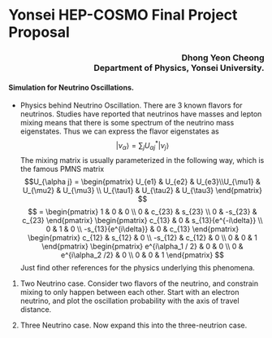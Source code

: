 # Yonsei HEP-COSMO Final Project Proposal
### <div style="text-align: right"> Dhong Yeon Cheong<br>Department of Physics, Yonsei University.

#### Simulation for Neutrino Oscillations.
* Physics behind Neutrino Oscillation.
There are 3 known flavors for neutrinos. Studies have reported that neutrinos have masses and lepton mixing means that there is some spectrum of the neutrino mass eigenstates. Thus we can express the flavor eigenstates as $$|\nu_{\alpha}\rangle = \sum_{j} U_{\alpha j}^* |\nu_j\rangle$$ The mixing matrix is usually parameterized in the following way, which is the famous PMNS matrix $$U_{\alpha j} = \begin{pmatrix} U_{e1} & U_{e2} & U_{e3}\\U_{\mu1} & U_{\mu2} & U_{\mu3} \\ U_{\tau1} & U_{\tau2} & U_{\tau3} \end{pmatrix} $$ $$ = \begin{pmatrix} 1 & 0 & 0 \\ 0 & c_{23} & s_{23} \\ 0 & -s_{23} & c_{23} \end{pmatrix} \begin{pmatrix} c_{13} & 0 & s_{13}{e^{-i\delta}} \\ 0 & 1 & 0 \\ -s_{13}{e^{i\delta}} & 0 & c_{13} \end{pmatrix} \begin{pmatrix} c_{12} & s_{12} & 0 \\ -s_{12} & c_{12} & 0 \\ 0 & 0 & 1 \end{pmatrix} \begin{pmatrix} e^{i\alpha_1 / 2} & 0 & 0 \\ 0 & e^{i\alpha_2 /2} & 0 \\ 0 & 0 & 1 \end{pmatrix} $$ Just find other references for the physics underlying this phenomena. 

1. Two Neutrino case.
Consider two flavors of the neutrino, and constrain mixing to only happen between each other. Start with an electron neutrino, and plot the oscillation probability with the axis of travel distance. 

2. Three Neutrino case.
Now expand this into the three-neutrion case. 
